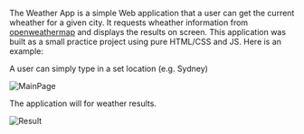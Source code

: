The Weather App is a simple Web application that a user can get the current wheather for a given city.
It requests wheather information from [openweathermap](https://openweathermap.org/) and displays the results on screen.
This application was built as a small practice project using pure HTML/CSS and JS. Here is an example: 

A user can simply type in a set location (e.g. Sydney)

![MainPage](https://github.com/Franco-Diaz-Licham/WheatherApp/assets/138960498/31c83c56-599a-437c-9f93-6d2a5ab2cc3a)

The application will for weather results. 

![Result](https://github.com/Franco-Diaz-Licham/WheatherApp/assets/138960498/20764668-707d-4ea2-8f5c-9124cf3f7e0c)
